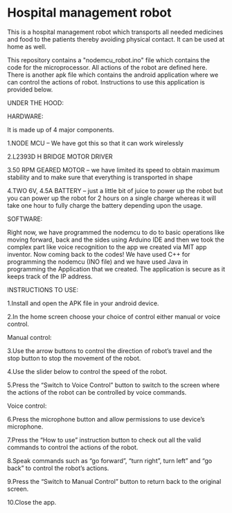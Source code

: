 # Hospital management robot

This is a hospital management robot which transports all needed medicines and food to the patients thereby avoiding physical contact. It can be used at home as well.

This repository contains a "nodemcu_robot.ino" file which contains the code for the microprocessor. All actions of the robot are defined here. There is another apk file which contains the android application where we can control the actions of robot. Instructions to use this application is provided below.

UNDER THE HOOD:

HARDWARE:

It is made up of 4 major components.

1.NODE MCU – We have got this so that it can work wirelessly

2.L2393D H BRIDGE MOTOR DRIVER

3.50 RPM GEARED MOTOR – we have limited its speed to obtain maximum stability and to make sure that everything is transported in shape

4.TWO 6V, 4.5A BATTERY – just a little bit of juice to power up the robot but you can power up the robot for 2 hours on a single charge whereas it will take one hour to fully charge the battery depending upon the usage.

SOFTWARE:

Right now, we have programmed the nodemcu to do to basic operations like moving forward, back and the sides using Arduino IDE and then we took the complex part like voice recognition to the app we created via MIT app inventor. Now coming back to the codes! We have used C++ for programming the nodemcu (INO file) and we have used Java in programming the Application that we created. The application is secure as it keeps track of the IP address.

INSTRUCTIONS TO USE:

1.Install and open the APK file in your android device.

2.In the home screen choose your choice of control either manual or voice control.

Manual control:

3.Use the arrow buttons to control the direction of robot’s travel and the stop button to stop the movement of the robot.

4.Use the slider below to control the speed of the robot.

5.Press the “Switch to Voice Control” button to switch to the screen where the actions of the robot can be controlled by voice commands.

Voice control:

6.Press the microphone button and allow permissions to use device’s microphone.

7.Press the “How to use” instruction button to check out all the valid commands to control the actions of the robot.

8.Speak commands such as “go forward”, “turn right”, turn left” and “go back” to control the robot’s actions.

9.Press the “Switch to Manual Control” button to return back to the original screen.

10.Close the app.
